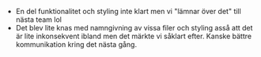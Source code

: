 - En del funktionalitet och styling inte klart men vi "lämnar över det" till nästa team lol
- Det blev lite knas med namngivning av vissa filer och styling asså att det är lite inkonsekvent ibland men det märkte vi såklart efter. 
  Kanske bättre kommunikation kring det nästa gång. 